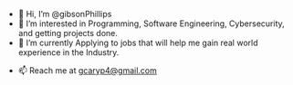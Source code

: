 - 👋 Hi, I’m @gibsonPhillips
- 👀 I’m interested in Programming, Software Engineering, Cybersecurity, and getting projects done.
- 🌱 I’m currently Applying to jobs that will help me gain real world experience in the Industry. 
<!--- - 💞️ I’m looking to collaborate on ...
--->
- 📫 Reach me at gcaryp4@gmail.com

<!---
gibsonPhillips/gibsonPhillips is a ✨ special ✨ repository because its `README.md` (this file) appears on your GitHub profile.
You can click the Preview link to take a look at your changes.
--->
